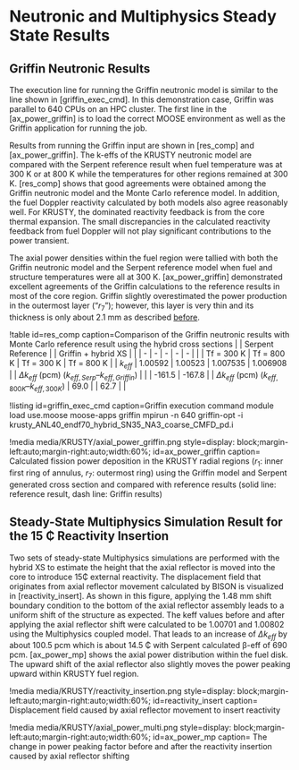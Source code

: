 # Neutronic and Multiphysics Steady State Results


## Griffin Neutronic Results

The execution line for running the Griffin neutronic model is similar to the line shown in [griffin_exec_cmd]. In this demonstration case, Griffin was parallel to 640 CPUs on an HPC cluster. The first line in the [ax_power_griffin] is to load the correct MOOSE environment as well as the Griffin application for running the job.

Results from running the Griffin input are shown in [res_comp] and [ax_power_griffin]. The k-effs of the KRUSTY neutronic model are compared with the Serpent reference result when fuel temperature was at 300 K or at 800 K while the temperatures for other regions remained at 300 K. [res_comp] shows that good agreements were obtained among the Griffin neutronic model and the Monte Carlo reference model. In addition, the fuel Doppler reactivity calculated by both models also agree reasonably well. For KRUSTY, the dominated reactivity feedback is from the core thermal expansion. The small discrepancies in the calculated reactivity feedback from fuel Doppler will not play significant contributions to the power transient.

The axial power densities within the fuel region were tallied with both the Griffin neutronic model and the Serpent reference model when fuel and structure temperatures were all at 300 K. [ax_power_griffin] demonstrated excellent agreements of the Griffin calculations to the reference results in most of the core region. Griffin slightly overestimated the power production in the outermost layer (“$r_7$”); however, this layer is very thin and its thickness is only about 2.1 mm as described [before](Simplified_KRUSTY_Monte_Carlo_Model.md).

!table id=res_comp caption=Comparison of the Griffin neutronic results with Monte Carlo reference result using the hybrid cross sections
|   | Serpent Reference |   | Griffin + hybrid XS |   |
| - | - | - | - | - |
|                | Tf = 300 K        | Tf = 800 K      | Tf = 300 K           | Tf = 800 K      |
| $k_{eff}$          | 1.00592           | 1.00523         | 1.007535             | 1.006908        |
| $\Delta k_{eff}$ (pcm) ($k_{eff,Serp}$–$k_{eff,Griffin}$) |   |   | -161.5          | -167.8          |
| $\Delta k_{eff}$ (pcm) ($k_{eff,800K}$–$k_{eff,300K}$) | 69.0 |   | 62.7 |   |

!listing id=griffin_exec_cmd caption=Griffin execution command
module load use.moose moose-apps griffin
mpirun -n 640 griffin-opt -i krusty_ANL40_endf70_hybrid_SN35_NA3_coarse_CMFD_pd.i

!media media/KRUSTY/axial_power_griffin.png
      style=display: block;margin-left:auto;margin-right:auto;width:60%;
      id=ax_power_griffin
      caption= Calculated fission power deposition in the KRUSTY radial regions ($r_1$: inner first ring of annulus, $r_7$: outermost ring) using the Griffin model and Serpent generated cross section and compared with reference results (solid line: reference result, dash line: Griffin results)

## Steady-State Multiphysics Simulation Result for the 15 ₵ Reactivity Insertion

Two sets of steady-state Multiphysics simulations are performed with the hybrid XS to estimate the height that the axial reflector is moved into the core to introduce 15₵ external reactivity. The displacement field that originates from axial reflector movement calculated by BISON is visualized in [reactivity_insert]. As shown in this figure, applying the 1.48 mm shift boundary condition to the bottom of the axial reflector assembly leads to a uniform shift of the structure as expected. The keff values before and after applying the axial reflector shift were calculated to be 1.00701 and 1.00802 using the Multiphysics coupled model. That leads to an increase of $\Delta k_{eff}$ by about 100.5 pcm which is about 14.5 ₵ with Serpent calculated β-eff of 690 pcm. [ax_power_mp] shows the axial power distribution within the fuel disk. The upward shift of the axial reflector also slightly moves the power peaking upward within KRUSTY fuel region.

!media media/KRUSTY/reactivity_insertion.png
      style=display: block;margin-left:auto;margin-right:auto;width:60%;
      id=reactivity_insert
      caption= Displacement field caused by axial reflector movement to insert reactivity

!media media/KRUSTY/axial_power_multi.png
      style=display: block;margin-left:auto;margin-right:auto;width:60%;
      id=ax_power_mp
      caption= The change in power peaking factor before and after the reactivity insertion caused by axial reflector shifting
